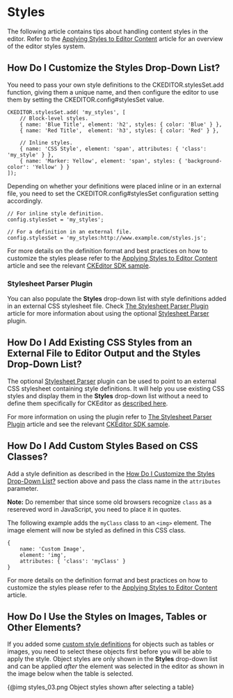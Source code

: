 <!--
Copyright (c) 2003-2018, CKSource - Frederico Knabben. All rights reserved.
For licensing, see LICENSE.md.
-->

# Styles

The following article contains tips about handling content styles in the editor. Refer to the [Applying Styles to Editor Content](#!/guide/dev_styles) article for an overview of the editor styles system.


## How Do I Customize the Styles Drop-Down List?

You need to pass your own style definitions to the CKEDITOR.stylesSet.add function, giving them a unique name, and then configure the editor to use them by setting the CKEDITOR.config#stylesSet value.

	CKEDITOR.stylesSet.add( 'my_styles', [
		// Block-level styles.
		{ name: 'Blue Title', element: 'h2', styles: { color: 'Blue' } },
		{ name: 'Red Title',  element: 'h3', styles: { color: 'Red' } },

		// Inline styles.
		{ name: 'CSS Style', element: 'span', attributes: { 'class': 'my_style' } },
		{ name: 'Marker: Yellow', element: 'span', styles: { 'background-color': 'Yellow' } }
	]);

Depending on whether your definitions were placed inline or in an external file, you need to set the CKEDITOR.config#stylesSet configuration setting accordingly.

	// For inline style definition.
	config.stylesSet = 'my_styles';

	// For a definition in an external file.
	config.stylesSet = 'my_styles:http://www.example.com/styles.js';

For more details on the definition format and best practices on how to customize the styles please refer to the [Applying Styles to Editor Content](#!/guide/dev_styles) article and see the relevant [CKEditor SDK sample](https://sdk.ckeditor.com/samples/styles.html).


### Stylesheet Parser Plugin

You can also populate the **Styles** drop-down list with style definitions added in an external CSS stylesheet file. Check [The Stylesheet Parser Plugin](#!/guide/dev_styles-section-the-stylesheet-parser-plugin) article for more information about using the  optional [Stylesheet Parser](https://ckeditor.com/cke4/addon/stylesheetparser) plugin.


## How Do I Add Existing CSS Styles from an External File to Editor Output and the Styles Drop-Down List?

The optional [Stylesheet Parser](https://ckeditor.com/cke4/addon/stylesheetparser) plugin can be used to point to an external CSS stylesheet containing style definitions. It will help you use existing CSS styles and display them in the **Styles** drop-down list without a need to define them specifically for CKEditor as [described here](#!/guide/dev_howtos_styles-section-how-do-i-customize-the-styles-drop-down-list%3F).

For more information on using the plugin refer to [The Stylesheet Parser Plugin](#!/guide/dev_styles-section-the-stylesheet-parser-plugin) article and see the relevant [CKEditor SDK sample](https://sdk.ckeditor.com/samples/styles.html).


## How Do I Add Custom Styles Based on CSS Classes?

Add a style definition as described in the [How Do I Customize the Styles Drop-Down List?](#!/guide/dev_howtos_styles-section-how-do-i-customize-the-styles-drop-down-list%3F) section above and pass the class name in the `attributes` parameter.

**Note:** Do remember that since some old browsers recognize `class` as a resereved word in JavaScript, you need to place it in quotes.

The following example adds the `myClass` class to an `<img>` element. The image element will now be styled as defined in this CSS class.

	{
		name: 'Custom Image',
		element: 'img',
		attributes: { 'class': 'myClass' }
	}

For more details on the definition format and best practices on how to customize the styles please refer to the [Applying Styles to Editor Content](#!/guide/dev_styles) article.


## How Do I Use the Styles on Images, Tables or Other Elements?

If you added some [custom style definitions](#!/guide/dev_howtos_styles-section-how-do-i-customize-the-styles-drop-down-list%3F) for objects such as tables or images, you need to select these objects first before you will be able to apply the style. Object styles are only shown in the **Styles** drop-down list and can be applied *after* the element was selected in the editor as shown in the image below when the table is selected.

{@img styles_03.png Object styles shown after selecting a table}
